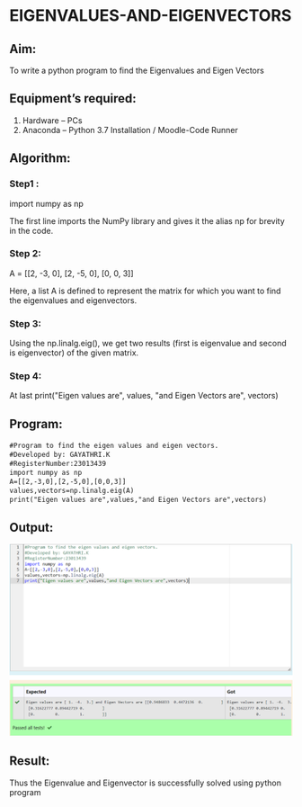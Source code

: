 # EIGENVALUES-AND-EIGENVECTORS
## Aim:
To write a python program to find the Eigenvalues and Eigen Vectors
## Equipment’s required:
1. 	Hardware – PCs
2. 	Anaconda – Python 3.7 Installation / Moodle-Code Runner
## Algorithm:
### Step1 : 
import numpy as np
   
   The first line imports the NumPy library and gives it the alias np for brevity in the code.


### Step 2: 
A = [[2, -3, 0], [2, -5, 0], [0, 0, 3]]
   
   Here, a list A is defined to represent the matrix for which you want to find the eigenvalues and eigenvectors.

 
### Step 3:
 Using the np.linalg.eig(),  we get two results (first is eigenvalue and second is eigenvector) of the given matrix.
### Step 4:
At last print("Eigen values are", values, "and Eigen Vectors are", vectors)

## Program:
``````
#Program to find the eigen values and eigen vectors.
#Developed by: GAYATHRI.K
#RegisterNumber:23013439
import numpy as np
A=[[2,-3,0],[2,-5,0],[0,0,3]]
values,vectors=np.linalg.eig(A)
print("Eigen values are",values,"and Eigen Vectors are",vectors)
``````
## Output:
![Alt text](image.png)
## Result:
Thus the Eigenvalue and Eigenvector is successfully solved using python program
